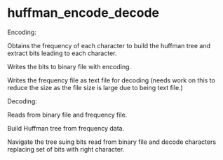 # huffman_encode_decode

Encoding:

Obtains the frequency of each character to build the huffman tree and extract bits leading to each character.

Writes the bits to binary file with encoding.

Writes the frequency file as text file for decoding (needs work on this to reduce the size as the file size is large due to being text file.)


Decoding:

Reads from binary file and frequency file.

Build Huffman tree from frequency data.

Navigate the tree suing bits read from binary file and decode characters replacing set of bits with right character. 
